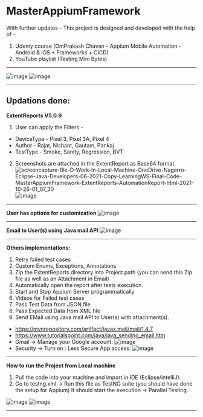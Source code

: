 # MasterAppiumFramework
With further updates - This project is designed and developed with the help of -
1. Udemy course (OmPrakash Chavan - Appium Mobile Automation - Android &amp; iOS + Frameworks + CICD)
2. YouTube playlist (Testing Mini Bytes)
------------------------------------------------------------
![image](https://user-images.githubusercontent.com/26399692/138761285-c49b6879-47cf-4a52-a877-ae20cdf4ef94.png)
![image](https://user-images.githubusercontent.com/26399692/138761338-472a1491-556d-4342-8c15-341a58faba70.png)

------------------------------------------------------------
Updations done:
------------------------------------------------------------
**ExtentReports V5.0.9** 
1. User can apply the Filters - 
- DeviceType - Pixel 3, Pixel 3A, Pixel 4
- Author - Rajat, Nishant, Gautam, Pankaj 
- TestType - Smoke, Sanity, Regression, BVT

2. Screenshots are attached in the ExtentReport as Base64 format.
![screencapture-file-D-Work-In-Local-Machine-OneDrive-Nagarro-Eclipse-Java-Developers-06-2021-Copy-LearningWS-Final-Code-MasterAppiumFramework-ExtentReports-AutomationReport-html-2021-10-26-01_07_30](https://user-images.githubusercontent.com/26399692/138759191-478cd1a0-c4f7-4343-8b5a-23338d7c6191.png)
![image](https://user-images.githubusercontent.com/26399692/138759764-2f5e3c3b-1620-4ea8-955f-f37410503107.png)

------------------------------------------------------------
**User has options for customization**
![image](https://user-images.githubusercontent.com/26399692/138759427-8dd20f34-8400-4e2b-9c8a-70e9d28bf231.png)

------------------------------------------------------------
**Email to User(s) using Java mail API**
![image](https://user-images.githubusercontent.com/26399692/138760384-7bfc3e87-28cf-4b43-b1a9-a5fc64a18834.png)

------------------------------------------------------------
**Others implementations:**
1. Retry failed test cases
2. Custom Enums, Exceptions, Annotations 
3. Zip the ExtentReports directory into Project path (you can send this Zip file as well as an Attachment in Email)
4. Automatically open the report after tests execution.
5. Start and Stop Appium Server programmatically
6. Videos for Failed test cases
7. Pass Test Data from JSON file
8. Pass Expected Data from XML file
9. Send EMail using Java mail API to User(s) with attachment(s).  
 - https://mvnrepository.com/artifact/javax.mail/mail/1.4.7
 - https://www.tutorialspoint.com/java/java_sending_email.htm
 - Gmail -> Manage your Google account: 
        ![image](https://user-images.githubusercontent.com/26399692/137579937-12c01d4d-1f62-4867-8c40-c056391d3b7e.png)
 - Security -> Turn on : Less Secure App access:
        ![image](https://user-images.githubusercontent.com/26399692/137579959-e1554f06-5583-4ad1-ad28-ed69ed27b922.png)
------------------------------------------------------------
**How to run the Project from Local machine**
1. Pull the code into your machine and import in IDE (Eclipse/intelliJ).
2. Go to testng.xml -> Run this file as TestNG suite (you should have done the setup for Appium)
  It should start the execution -> Parallel Testing.
  
![image](https://user-images.githubusercontent.com/26399692/138760824-639b8609-e5db-48aa-8323-1241551e427c.png) 
![image](https://user-images.githubusercontent.com/26399692/138760107-8fb49a24-7b81-4236-82a8-9eabbed8203b.png)

------------------------------------------------------------
